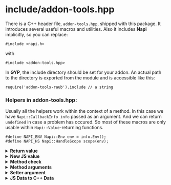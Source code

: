 # include/addon-tools.hpp

There is a C++ header file, `addon-tools.hpp`, shipped with this package. It
introduces several useful macros and utilities. Also it includes **Napi**
implicitly, so you can replace:

```
#include <napi.h>
```
with
```
#include <addon-tools.hpp>
```

In **GYP**, the include directory should be set for your addon.
An actual path to the directory is exported from the module
and is accessible like this:
```
require('addon-tools-raub').include // a string
```


### Helpers in **addon-tools.hpp**:

Usually all the helpers work within the context of a method. In this case we
have `Napi::CallbackInfo info` passed as an argument. And we can return `undefined`
in case a problem has occured. So most of these macros are only usable
within `Napi::Value`-returning functions.

```
#define NAPI_ENV Napi::Env env = info.Env();
#define NAPI_HS Napi::HandleScope scope(env);
```

<details>

<summary><b>Return value</b></summary>

* `RET_VALUE(VAL)`- return a given Napi::Value.
* `RET_UNDEFINED`- return `undefined`.
* `RET_NULL` - return `null`.
* `RET_STR(VAL)` - return `Napi::String`, expected `VAL` is `const char *`.
* `RET_NUM(VAL)` - return `Napi::Number`, expected `VAL` is of numeric type.
* `RET_EXT(VAL)` - return `Napi::External`, expected `VAL` is a pointer.
* `RET_BOOL(VAL)` - return `Napi::Boolean`, expected `VAL` is convertible to bool.
* `RET_ARRAY_STR(VAL)` - return `Napi::Array`, expected `VAL` is `std::vector<std::string>`.

</details>



<details>

<summary><b>New JS value</b></summary>

* `JS_UNDEFINED` - an `undefined` value.
* `JS_NULL` - a `null` value.
* `JS_STR(VAL)` - create a `Napi::String`, expected `VAL` is `const char *`.
* `JS_NUM(VAL)` - create a `Napi::Number`, expected `VAL` is of numeric type.
* `JS_EXT(VAL)` - create a `Napi::External`, expected `VAL` is a pointer.
* `JS_BOOL(VAL)` - create a `Napi::Boolean`, expected `VAL` is convertible to bool.
* `JS_OBJECT` - a new empty `Object` instance.
* `JS_ARRAY` - a new empty `Array` instance.

</details>


<details>

<summary><b>Method check</b></summary>

These checks throw JS `TypeError` if not passed. `T` is always used as a typename
in error messages. `C` is a
[Napi::Value](https://github.com/nodejs/node-addon-api/blob/master/doc/value.md)
check method, like `IsObject()`. `I` is the index of argument as in `info[I]`,
starting from `0`.

* `REQ_ARGS(N)` - check if at least `N` arguments passed
* `IS_ARG_EMPTY(I)` - check if argument `I` is `undefined` or `null`
* `CHECK_REQ_ARG(I, C, T)` - check if argument `I` is approved by `C` check.
* `CHECK_LET_ARG(I, C, T)` - check if argument `I` is approved by `C` check or empty.
* `SETTER_CHECK(C, T)` - check if setter `value` is approved by `C` check.
* `DES_CHECK` - for void-returning methods, check if the instance wasn't
destroyed by `destroy()`.
* `THIS_CHECK` - check if the instance wasn't
destroyed by `destroy()`, and then fetch `env`.

</details>


<details>

<summary><b>Method arguments</b></summary>

Following macros convert JS arguments into C++ variables.
Three types of argument retrieval are supported:
* `REQ_` - 2 params, requires an argument to have a value
* `USE_` - 3 params, allows the argument to be empty and have a default
* `LET_` - 2 params, is `USE_` with a preset zero-default.
* `SOFT_` - 2 params, is `LET_` without type and arity checks.

What it does, basically:
```
// REQ_DOUBLE_ARG(0, x)
double x = info[0].ToNumber().DoubleValue();

// USE_DOUBLE_ARG(0, x, 5.7)
double x = IS_ARG_EMPTY(0) ? 5.7 : info[0].ToNumber().DoubleValue();

// LET_DOUBLE_ARG(0, x)
double x = IS_ARG_EMPTY(0) ? 0.0 : info[0].ToNumber().DoubleValue();
```

That extrapolates well to all the helpers below:

|     Macro        | JS type       | C++ type                | Default   |
| :---             | :---:         | :---:                   | :---:     |
| `REQ_STR_ARG`    | `string`      | `std::string`           | -         |
| `USE_STR_ARG`    | `string`      | `std::string`           | -         |
| `LET_STR_ARG`    | `string`      | `std::string`           | `""`      |
| `REQ_INT32_ARG`  | `number`      | `int32_t`               | -         |
| `USE_INT32_ARG`  | `number`      | `int32_t`               | -         |
| `LET_INT32_ARG`  | `number`      | `int32_t`               | `0`       |
| `REQ_INT_ARG`    | `number`      | `int32_t`               | -         |
| `USE_INT_ARG`    | `number`      | `int32_t`               | -         |
| `LET_INT_ARG`    | `number`      | `int32_t`               | `0`       |
| `REQ_UINT32_ARG` | `number`      | `uint32_t`              | -         |
| `USE_UINT32_ARG` | `number`      | `uint32_t`              | -         |
| `LET_UINT32_ARG` | `number`      | `uint32_t`              | `0`       |
| `REQ_UINT_ARG`   | `number`      | `uint32_t`              | -         |
| `USE_UINT_ARG`   | `number`      | `uint32_t`              | -         |
| `LET_UINT_ARG`   | `number`      | `uint32_t`              | `0`       |
| `REQ_BOOL_ARG`   | `Boolean`     | `bool`                  | -         |
| `USE_BOOL_ARG`   | `Boolean`     | `bool`                  | -         |
| `LET_BOOL_ARG`   | `Boolean`     | `bool`                  | `false`   |
| `SOFT_BOOL_ARG`  | `Boolean`     | `bool`                  | `false`   |
| `REQ_OFFS_ARG`   | `number`      | `size_t`                | -         |
| `USE_OFFS_ARG`   | `number`      | `size_t`                | -         |
| `LET_OFFS_ARG`   | `number`      | `size_t`                | `0`       |
| `REQ_DOUBLE_ARG` | `number`      | `double`                | -         |
| `USE_DOUBLE_ARG` | `number`      | `double`                | -         |
| `LET_DOUBLE_ARG` | `number`      | `double`                | `0.0`     |
| `REQ_FLOAT_ARG`  | `number`      | `float`                 | -         |
| `USE_FLOAT_ARG`  | `number`      | `float`                 | -         |
| `LET_FLOAT_ARG`  | `number`      | `float`                 | `0.f`     |
| `REQ_EXT_ARG`    | `native`      | `void*`                 | -         |
| `USE_EXT_ARG`    | `native`      | `void*`                 | -         |
| `LET_EXT_ARG`    |  `native`     | `void*`                 | `nullptr` |
| `REQ_OBJ_ARG`    | `object`      | `Napi::Object`          | -         |
| `USE_OBJ_ARG`    | `object`      | `Napi::Object`          | -         |
| `LET_OBJ_ARG`    | `object`      | `Napi::Object`          | `{}`      |
| `REQ_ARRAY_ARG`  | `object`      | `Napi::Array`           | -         |
| `USE_ARRAY_ARG`  | `object`      | `Napi::Array`           | -         |
| `LET_ARRAY_ARG`  | `object`      | `Napi::Array`           | `[]`      |
| `LET_ARRAY_STR_ARG` | `object`   | `std::vector<std::string>` | `std::vector<std::string>()`   |
| `REQ_FUN_ARG`    | `function`    | `Napi::Function`        | -         |
| `REQ_ARRV_ARG`   | `ArrayBuffer` | `Napi::ArrayBuffer`     | -         |
| `REQ_BUF_ARG`    | `Buffer`      | `Napi::Buffer<uint8_t>` | -         |


```
JS_METHOD(test) {
	REQ_UINT32_ARG(0, width); // uint32_t width
	REQ_UINT32_ARG(1, height); // uint32_t height
	LET_FLOAT_ARG(2, z); // float z
	// An error is thrown if width or height are not passed as numbers.
	// Argument z can be undefined, null, or number; error otherwise.
	...
```

</details>


<details>

<summary><b>Setter argument</b></summary>

Works similar to method arguments. But there is always `value`
argument, from which a C++ value is extracted.

* `SETTER_STR_ARG`
* `SETTER_INT32_ARG`
* `SETTER_INT_ARG`
* `SETTER_BOOL_ARG`
* `SETTER_UINT32_ARG`
* `SETTER_UINT_ARG`
* `SETTER_OFFS_ARG`
* `SETTER_DOUBLE_ARG`
* `SETTER_FLOAT_ARG`
* `SETTER_EXT_ARG`
* `SETTER_FUN_ARG`
* `SETTER_OBJ_ARG`
* `SETTER_ARRV_ARG`

```
JS_IMPLEMENT_SETTER(MyClass, x) { THIS_CHECK; SETTER_STR_ARG;
	// Variable created: std::string v;
	...
```

See also: [Class Wrapping](class-wrapping.md)

</details>


<details>

<summary><b>JS Data to C++ Data</b></summary>

* `T *getArrayData(value, num = NULL)` - extracts TypedArray data of any type from
the given JS value. Does not accept `Array`. Checks with `IsArrayBuffer()`.
Returns `nullptr` for empty JS values. For unacceptable values throws TypeError.

* `T *getBufferData(value, num = NULL)` - extracts Buffer data from
the given JS value. Checks with `IsBuffer()`.
Returns `nullptr` for empty JS values. For unacceptable values throws TypeError.

* `void *getData(value)` - if `value` is a `TypedArray|Buffer`,
calls `getArrayData` or `getArrayData` on it. Otherwise, if 
`value.data` is a `TypedArray|Buffer`,
calls `getArrayData` or `getArrayData` on it.
Returns `nullptr` in other cases.

</details>
